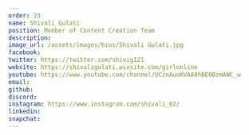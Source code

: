 ```yaml
---
order: 23
name: Shivali Gulati
position: Member of Content Creation Team
description: 
image_url: /assets/images/bios/Shivali Gulati.jpg
facebook: 
twitter: https://twitter.com/shivig121
website: https://shivaligulati.wixsite.com/girlonline
youtube: https://www.youtube.com/channel/UCznAuoKVAA8hBE0BzmAWC_w
email: 
github: 
discord: 
instagram: https://www.instagram.com/shivali_02/
linkedin: 
snapchat: 
---
```

